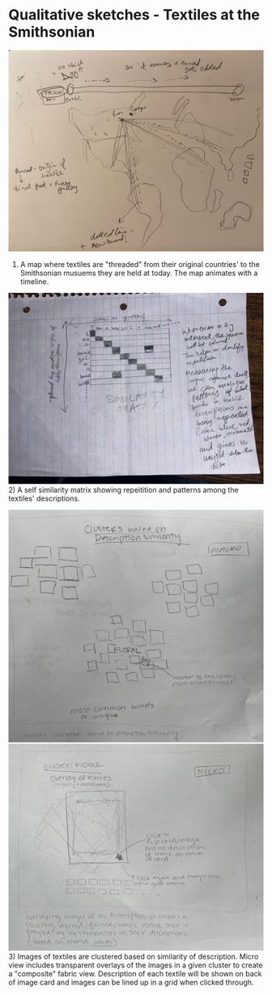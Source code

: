 # Qualitative sketches - Textiles at the Smithsonian

![alt text](./1map.jpeg)

1. A map where textiles are "threaded" from their original countries' to the Smithsonian musuems they are held at today. The map animates with a timeline.

![alt text](./2matrix.jpeg) 2) A self similarity matrix showing repeitition and patterns among the textiles' descriptions.

![alt text](./3a_macro.jpg)
![alt text](./3b_micro.jpeg) 3) Images of textiles are clustered based on similarity of description. Micro view includes transparent overlays of the images in a given cluster to create a "composite" fabric view. Description of each textile will be shown on back of image card and images can be lined up in a grid when clicked through.
